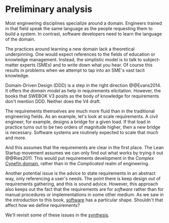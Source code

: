 # Preliminary analysis

Most engineering disciplines specialize around a domain.
Engineers trained in that field speak the same language as the people requesting them to build a system.
In contrast, software developers need to learn the language of the domain.

The practices around learning a new domain lack a theoretical underpinning.
One would expect references to the fields of education or knowledge management.
Instead, the simplistic model is to talk to subject-matter experts (SMEs) and to write down what you hear.
Of course this results in problems when we attempt to tap into an SME's vast tacit knowledge.

Domain-Driven Design (DDD) is a step in the right direction @@Evans2014.
It offers the _domain model_ as help in requirements elicitation.
However, the books that SWEBOK V3 posits as the body of knowledge for requirements don't mention DDD.
Neither does the V4 draft.

The requirements themselves are much more fluid than in the traditional engineering fields.
As an example, let's look at scale requirements.
A civil engineer, for example, designs a bridge for a given load.
If that load in practice turns out to be two orders of magnitude higher, then a new bridge is necessary.
Software systems are routinely expected to scale that much and more.

And this assumes that the requirements are clear in the first place.
The Lean Startup movement assumes we can only find out what works by trying it out @@Ries2011.
This would put requirements development in the _Complex_
[Cynefin domain](../introduction/software-engineering.md#the-cynefin-framework), rather than in the _Complicated_
realm of engineering.

Another potential issue is the advice to state requirements in an abstract way, only referencing a user's needs.
The point there is keep design out of requirements gathering, and this is sound advice.
However, this approach also keeps out the fact that the requirements are for _software_ rather than for manual procedures
or implementations in some other medium.
As we saw in the introduction to this book, [software](../introduction/software.md) has a particular shape.
Shouldn't that affect how we define requirements?

We'll revisit some of these issues in the [synthesis](../synthesis.md).
